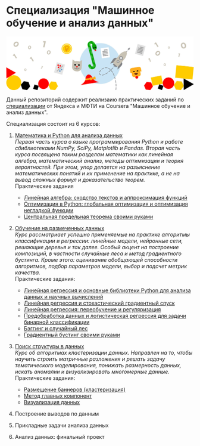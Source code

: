 # Специализация "Машинное обучение и анализ данных"
![](spec_logo.jpg)

Данный репозиторий содержит реализаию практических заданий по [специализации](https://www.coursera.org/specializations/machine-learning-data-analysis) от Яндекса и МФТИ на Coursera "Машинное обучение и анализ данных". 

Специализация состоит из 6 курсов:
  1. [Математика и Python для анализа данных](https://www.coursera.org/learn/mathematics-and-python/home/welcome)  
      _Первая часть курса о языке программирования Python и работе сбиблиотеками NumPy, SciPy, Matplotlib и Pandas. Вторая часть курса посвящена таким разделам математики как линейная алгебра, математический анализ, методы оптимизации и теория вероятностей. При этом, упор делается на разъяснение математических понятий и их применение на практике, а не на вывод сложных формул и доказательство теорем._  
      Практические задания
     * [Линейная алгебра: сходство текстов и аппроксимация функций](https://github.com/chekrizh/coursera-specialization-Machine-learning-and-data-analysis/blob/master/%D0%9E%D0%B1%D1%83%D1%87%D0%B5%D0%BD%D0%B8%D0%B5%20%D0%BD%D0%B0%20%D1%80%D0%B0%D0%B7%D0%BC%D0%B5%D1%87%D0%B5%D0%BD%D0%BD%D1%8B%D1%85%20%D0%B4%D0%B0%D0%BD%D0%BD%D1%8B%D1%85/C2W1.ipynb)
     * [Оптимизация в Python: глобальная оптимизация и оптимизация негладкой функции](https://github.com/chekrizh/coursera-specialization-Machine-learning-and-data-analysis/blob/master/%D0%9C%D0%B0%D1%82%D0%B5%D0%BC%D0%B0%D1%82%D0%B8%D0%BA%D0%B0%20%D0%B8%20Python%20%D0%B4%D0%BB%D1%8F%20%D0%B0%D0%BD%D0%B0%D0%BB%D0%B8%D0%B7%D0%B0%20%D0%B4%D0%B0%D0%BD%D0%BD%D1%8B%D1%85/C1W3.ipynb?short_path=d641a34)
     * [Центральная предельная теорема своими руками]()
  2. [Обучение на размеченных данных](https://www.coursera.org/learn/supervised-learning/home/welcome)  
      _Курс рассматриает успешно применяемые на практике алгоритмы классификации и регрессии: линейные модели, нейронные сети, решающие деревья и так далее. Особый акцент на построение композиций, в частности случайные леса и метод градиентного бустинга. Кроме этого: оценивание обобщающей способности алгоритмов, подбор параметров модели, выбор и подсчет метрик качества._  
      Практические задания:  
      * [Линейная регрессия и основные библиотеки Python для анализа данных и научных вычислений](https://github.com/chekrizh/coursera-specialization-Machine-learning-and-data-analysis/blob/master/%D0%9E%D0%B1%D1%83%D1%87%D0%B5%D0%BD%D0%B8%D0%B5%20%D0%BD%D0%B0%20%D1%80%D0%B0%D0%B7%D0%BC%D0%B5%D1%87%D0%B5%D0%BD%D0%BD%D1%8B%D1%85%20%D0%B4%D0%B0%D0%BD%D0%BD%D1%8B%D1%85/C2W1.ipynb?short_path=abfb2c9)
      * [Линейная регрессия и стохастический градиентный спуск](https://github.com/chekrizh/coursera-specialization-Machine-learning-and-data-analysis/blob/master/%D0%9E%D0%B1%D1%83%D1%87%D0%B5%D0%BD%D0%B8%D0%B5%20%D0%BD%D0%B0%20%D1%80%D0%B0%D0%B7%D0%BC%D0%B5%D1%87%D0%B5%D0%BD%D0%BD%D1%8B%D1%85%20%D0%B4%D0%B0%D0%BD%D0%BD%D1%8B%D1%85/%D0%9B%D0%B8%D0%BD%D0%B5%D0%B9%D0%BD%D0%B0%D1%8F_%D1%80%D0%B5%D0%B3%D1%80%D0%B5%D1%81%D1%81%D0%B8%D1%8F_%D0%B8_%D1%81%D1%82%D0%BE%D1%85%D0%B0%D1%81%D1%82%D0%B8%D1%87%D0%B5%D1%81%D0%BA%D0%B8%D0%B9_%D0%B3%D1%80%D0%B0%D0%B4%D0%B8%D0%B5%D0%BD%D1%82%D0%BD%D1%8B%D0%B9_%D1%81%D0%BF%D1%83%D1%81%D0%BA.ipynb)
      * [Линейная регрессия: переобучение и регуляризация](https://github.com/chekrizh/coursera-specialization-Machine-learning-and-data-analysis/blob/master/%D0%9E%D0%B1%D1%83%D1%87%D0%B5%D0%BD%D0%B8%D0%B5%20%D0%BD%D0%B0%20%D1%80%D0%B0%D0%B7%D0%BC%D0%B5%D1%87%D0%B5%D0%BD%D0%BD%D1%8B%D1%85%20%D0%B4%D0%B0%D0%BD%D0%BD%D1%8B%D1%85/C2W2.ipynb?short_path=363d636)
      * [Предобработка данных и логистическая регрессия для задачи бинарной классификации](https://github.com/chekrizh/coursera-specialization-Machine-learning-and-data-analysis/blob/master/%D0%9E%D0%B1%D1%83%D1%87%D0%B5%D0%BD%D0%B8%D0%B5%20%D0%BD%D0%B0%20%D1%80%D0%B0%D0%B7%D0%BC%D0%B5%D1%87%D0%B5%D0%BD%D0%BD%D1%8B%D1%85%20%D0%B4%D0%B0%D0%BD%D0%BD%D1%8B%D1%85/C2W3.ipynb?short_path=ffbbf0f)
      * [Бэггинг и случайный лес](https://github.com/chekrizh/coursera-specialization-Machine-learning-and-data-analysis/blob/master/%D0%9E%D0%B1%D1%83%D1%87%D0%B5%D0%BD%D0%B8%D0%B5%20%D0%BD%D0%B0%20%D1%80%D0%B0%D0%B7%D0%BC%D0%B5%D1%87%D0%B5%D0%BD%D0%BD%D1%8B%D1%85%20%D0%B4%D0%B0%D0%BD%D0%BD%D1%8B%D1%85/%D0%A12W4.ipynb?short_path=31ac1ca)
      * [Градиентный бустинг своими руками](https://github.com/chekrizh/coursera-specialization-Machine-learning-and-data-analysis/blob/master/%D0%9E%D0%B1%D1%83%D1%87%D0%B5%D0%BD%D0%B8%D0%B5%20%D0%BD%D0%B0%20%D1%80%D0%B0%D0%B7%D0%BC%D0%B5%D1%87%D0%B5%D0%BD%D0%BD%D1%8B%D1%85%20%D0%B4%D0%B0%D0%BD%D0%BD%D1%8B%D1%85/%D0%A12W4_%D0%93%D1%80%D0%B0%D0%B4%D0%B8%D0%B5%D0%BD%D1%82%D0%BD%D1%8B%D0%B9_%D0%B1%D1%83%D1%81%D1%82%D0%B8%D0%BD%D0%B3.ipynb?short_path=e2c2040)

  3. [Поиск структуры в данных](https://www.coursera.org/learn/unsupervised-learning/home/welcome)  
  _Курс об алгоритмах кластеризации данных. Направлен на то, чтобы научить строить матричные разложения и решать задачу тематического моделирования, понижать размерность данных, искать аномалии и визуализировать многомерные данные._  
  Практические задания:  
      *  [Размещение баннеров (кластеризация)](https://github.com/chekrizh/coursera-specialization-Machine-learning-and-data-analysis/blob/master/%D0%9F%D0%BE%D0%B8%D1%81%D0%BA%20%D1%81%D1%82%D1%80%D1%83%D0%BA%D1%82%D1%83%D1%80%D1%8B%20%D0%B2%20%D0%B4%D0%B0%D0%BD%D0%BD%D1%8B%D1%85/CarnivalCruiseLine.ipynb)
      * [Метод главных компонент](https://github.com/chekrizh/coursera-specialization-Machine-learning-and-data-analysis/blob/master/PCA.ipynb)
      * [Визуализация данных](https://github.com/chekrizh/coursera-specialization-Machine-learning-and-data-analysis/blob/master/%D0%9F%D0%BE%D0%B8%D1%81%D0%BA%20%D1%81%D1%82%D1%80%D1%83%D0%BA%D1%82%D1%83%D1%80%D1%8B%20%D0%B2%20%D0%B4%D0%B0%D0%BD%D0%BD%D1%8B%D1%85/VisualizationPeerReview.ipynb)
  4. Построение выводов по данным
  5. Прикладные задачи анализа данных
  6. Анализ данных: финальный проект
  
